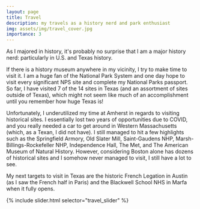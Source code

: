 ```yaml
---
layout: page
title: Travel
description: my travels as a history nerd and park enthusiast
img: assets/img/travel_cover.jpg
importance: 3
---
```


As I majored in history, it's probably no surprise that I am a major history nerd: particularly in U.S. and Texas history.

If there is a history museum anywhere in my vicinity, I try to make time to visit it. I am a huge fan of the National Park System and one day hope to visit every significant NPS site and complete my National Parks passport. So far, I have visited 7 of the 14 sites in Texas (and an assortment of sites outside of Texas), which might not seem like much of an accomplishment until you remember how huge Texas is!

Unfortunately, I underutilized my time at Amherst in regards to visiting historical sites. I essentially lost two years of opportunities due to COVID, and you really needed a car to get around in Western Massachusetts (which, as a Texan, I did not have). I still managed to hit a few highlights such as the Springfield Armory, Old Slater Mill, Saint-Gaudens NHP, Marsh-Billings-Rockefeller NHP, Independence Hall, The Met, and The American Museum of Natural History. However, considering Boston alone has dozens of historical sites and I somehow never managed to visit, I still have a lot to see.

My next targets to visit in Texas are the historic French Legation in Austin (as I saw the French half in Paris) and the Blackwell School NHS in Marfa when it fully opens.

{% include slider.html selector="travel_slider" %}
